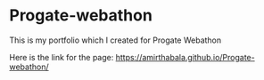 # Progate-webathon
This is my portfolio which I created for Progate Webathon

Here is the link for the page:
https://amirthabala.github.io/Progate-webathon/
